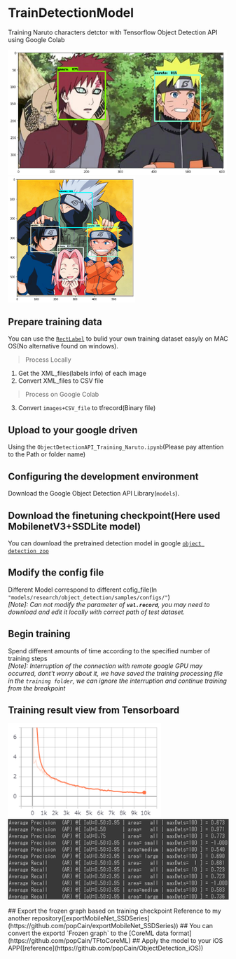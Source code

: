 # TrainDetectionModel
Training Naruto characters detctor with Tensorflow Object Detection API using Google Colab
<p float = "left">
  <img src="https://github.com/popCain/TrainDetectionModel/blob/main/image/result_1.png" width="500">
  <img src="https://github.com/popCain/TrainDetectionModel/blob/main/image/result_2.png" width="290">
</p>   

## Prepare training data  
You can use the [`RectLabel`](https://rectlabel.com/) to bulid your own training dataset easyly on MAC OS(No alternative found on windows).      
> Process Locally
  1. Get the XML_files(labels info) of each image 
  2. Convert XML_files to CSV file
> Process on Google Colab
  3. Convert `images+CSV_file` to tfrecord(Binary file)
## Upload to your google driven
Using the `ObjectDetectionAPI_Training_Naruto.ipynb`(Please pay attention to the Path or folder name)
## Configuring the development environment
Download the Google Object Detection API Library(`models`).
## Download the finetuning checkpoint(Here used MobilenetV3+SSDLite model)
You can download the pretrained detection model in google [`object detection zoo`](https://github.com/tensorflow/models/blob/master/research/object_detection/g3doc/tf1_detection_zoo.md)
## Modify the config file
Different Model correspond to different cofig_file(In `"models/research/object_detection/samples/configs/"`)    
*[Note]: Can not modify the parameter of **`val.record`**, you may need to download and  edit it locally with  correct path of test dataset.*     
## Begin training
Spend different amounts of time according to the specified number of training steps      
*[Note]: Interruption of the connection with remote google GPU may occurred, dont't worry about it, we have saved the training processing file in the `training folder`, we can ignore the interruption and continue training from the breakpoint*
## Training result view from Tensorboard
<p float = "left">
  <img src="https://github.com/popCain/TrainDetectionModel/blob/main/image/loss.png" width="350">
  <img src="https://github.com/popCain/TrainDetectionModel/blob/main/image/mAP.png" width="550">
</p> 
## Export the frozen graph based on training checkpoint
Reference to my another repository([exportMobileNet_SSDSeries](https://github.com/popCain/exportMobileNet_SSDSeries))
## You can convert the exportd `Frozen graph` to the [CoreML data format](https://github.com/popCain/TFtoCoreML)
## Apply the model to your iOS APP([reference](https://github.com/popCain/ObjectDetection_iOS))
